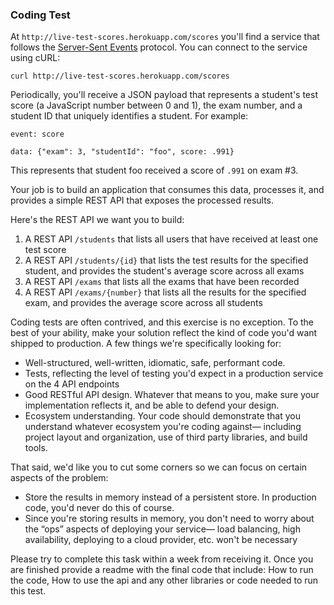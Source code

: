 ### Coding Test

At `http://live-test-scores.herokuapp.com/scores` you'll find a service that follows the [Server-Sent Events](https://www.w3.org/TR/2015/REC-eventsource-20150203/) protocol. You can connect to the service using cURL:

`curl http://live-test-scores.herokuapp.com/scores`

Periodically, you'll receive a JSON payload that represents a student's test score (a JavaScript number between 0 and 1), the exam number, and a student ID that uniquely identifies a student. For example:

`event: score`

`data: {"exam": 3, "studentId": "foo", score: .991}`

This represents that student foo received a score of `.991` on exam #3.

Your job is to build an application that consumes this data, processes it, and provides a simple REST API that exposes the processed results.

Here's the REST API we want you to build:

1. A REST API `/students` that lists all users that have received at least one test score
2. A REST API `/students/{id}` that lists the test results for the specified student, and provides the student's average score across all exams
3. A REST API `/exams` that lists all the exams that have been recorded
4. A REST API `/exams/{number}` that lists all the results for the specified exam, and provides the average score across all students

Coding tests are often contrived, and this exercise is no exception. To the best of your ability, make your solution reflect the kind of code you'd want shipped to production. A few things we're specifically looking for:

- Well-structured, well-written, idiomatic, safe, performant code.
- Tests, reflecting the level of testing you'd expect in a production service on the 4 API endpoints
- Good RESTful API design. Whatever that means to you, make sure your implementation reflects it, and be able to defend your design.
- Ecosystem understanding. Your code should demonstrate that you understand whatever ecosystem you're coding against— including project layout and organization, use of third party libraries, and build tools.

That said, we'd like you to cut some corners so we can focus on certain aspects of the problem:

- Store the results in memory instead of a persistent store. In production code, you'd never do this of course.
- Since you're storing results in memory, you don't need to worry about the “ops” aspects of deploying your service— load balancing, high availability, deploying to a cloud provider, etc. won't be necessary

Please try to complete this task within a week from receiving it. Once you are finished provide a readme with the final code that include: How to run the code, How to use the api and any other libraries or code needed to run this test.